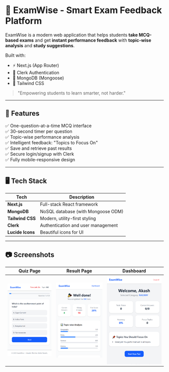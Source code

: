 # 📘 ExamWise - Smart Exam Feedback Platform

ExamWise is a modern web application that helps students **take MCQ-based exams** and get **instant performance feedback** with **topic-wise analysis** and **study suggestions**.

Built with:
- ⚡️ Next.js (App Router)
- 🔐 Clerk Authentication
- 🧠 MongoDB (Mongoose)
- 🎨 Tailwind CSS

> "Empowering students to learn smarter, not harder."

---

## 🚀 Features

✅ One-question-at-a-time MCQ interface  
✅ 30-second timer per question  
✅ Topic-wise performance analysis  
✅ Intelligent feedback: "Topics to Focus On"  
✅ Save and retrieve past results  
✅ Secure login/signup with Clerk  
✅ Fully mobile-responsive design

---

## 🖥️ Tech Stack

| Tech           | Description                         |
|----------------|-------------------------------------|
| **Next.js**    | Full-stack React framework          |
| **MongoDB**    | NoSQL database (with Mongoose ODM)  |
| **Tailwind CSS** | Modern, utility-first styling     |
| **Clerk**      | Authentication and user management  |
| **Lucide Icons** | Beautiful icons for UI            |

---

## 📷 Screenshots

| Quiz Page                        | Result Page                        | Dashboard                        |
|----------------------------------|------------------------------------|----------------------------------|
| ![Quiz](./public/quiz.png) | ![Result](./public/result.png) | ![Dashboard](./public/dashboard.png) |

